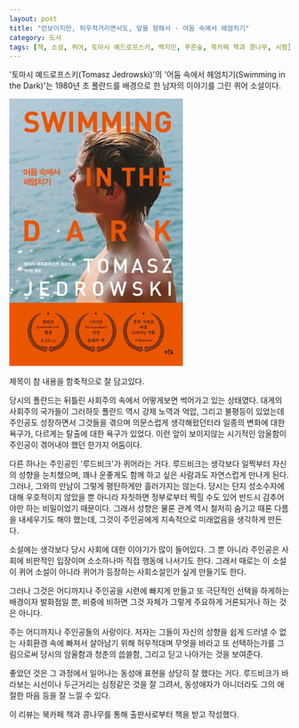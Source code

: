 ```yaml
---
layout: post
title: "안보이지만, 허우적거리면서도, 앞을 향해서 - 어둠 속에서 헤엄치기"
category: 도서
tags: [책, 소설, 퀴어, 토마시 예드로프스키, 백지민, 푸른숲, 북카페 책과 콩나무, 서평]
---
```


'토마시 예드로프스키(Tomasz Jedrowski)'의
'어둠 속에서 헤엄치기(Swimming in the Dark)'는
1980년 초 폴란드를 배경으로 한 남자의 이야기를 그린 퀴어 소설이다.

![표지](/images/swimming-in-the-dark-book-h480.jpg)

제목이 참 내용을 함축적으로 잘 담고있다.

당시의 폴란드는 뒤틀린 사회주의 속에서 어떻게보면 썩어가고 있는 상태였다.
대게의 사회주의 국가들이 그러하듯 폴란드 역시 강제 노역과 억압, 그리고 불평등이 있었는데
주인공도 성장하면서 그것들을 겪으며 의문스럽게 생각해왔던터라
일종의 변화에 대한 욕구가, 다르게는 탈출에 대한 욕구가 있었다.
이런 앞이 보이지않는 시기적인 암울함이 주인공이 겪어내야 했던 한가지 어둠이다.

다른 하나는 주인공인 '루드비크'가 퀴어라는 거다.
루드비크는 생각보다 일찍부터 자신의 성향을 눈치챘으며,
꽤나 운좋게도 함께 하고 싶은 사람과도 자연스럽게 만나게 된다.
그러나, 그와의 만남이 그렇게 평탄하게만 흘러가지는 않는다.
당시는 단지 성소수자에 대해 우호적이지 않았을 뿐 아니라
자칫하면 정부로부터 찍힐 수도 있어
반드시 감추어야만 하는 비밀이었기 때문이다.
그래서 성향은 물론 관계 역시 철저히 숨기고 때론 다름을 내세우기도 해야 했는데,
그것이 주인공에게 지속적으로 미래없음을 생각하게 만든다.

소설에는 생각보다 당시 사회에 대한 이야기가 많이 들어있다.
그 뿐 아니라 주인공은 사회에 비판적인 입장이며 소소하나마 직접 행동에 나서기도 한다.
그래서 때로는 이 소설이 퀴어 소설이 아니라 퀴어가 등장하는 사회소설인가 싶게 만들기도 한다.

그러나 그것은 어디까지나 주인공을 시련에 빠지게 만들고 또 극단적인 선택을 하게하는 배경이자 발화점일 뿐,
비중에 비하면 그것 자체가 그렇게 주요하게 거론되거나 하는 것은 아니다.

주는 어디까지나 주인공들의 사랑이다.
저자는 그들이 자신의 성향을 쉽게 드러낼 수 없는 사회환경 속에 빠져서 살아남기 위해 허우적대며
무엇을 바라고 또 선택하는가를 그림으로써
당시의 암울함과 청춘의 씁쓸함, 그리고 딛고 나아가는 것을 보여준다.

좋았던 것은 그 과정에서 일어나는 동성애 표현을 상당히 잘 했다는 거다.
루드비크가 바라보는 시선이나 두근거리는 심정같은 것을 잘 그려서,
동성애자가 아니더라도 그의 애절한 마음 등을 잘 느낄 수 있다.



<div class="im im-info">
이 리뷰는 북카페 책과 콩나무를 통해 출판사로부터 책을 받고 작성했다.
</div>
